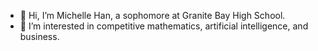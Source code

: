- 👋 Hi, I’m Michelle Han, a sophomore at Granite Bay High School.
- 🧠 I’m interested in competitive mathematics, artificial intelligence, and business.


<!---
michellehhan/michellehhan is a ✨ special ✨ repository because its `README.md` (this file) appears on your GitHub profile.
You can click the Preview link to take a look at your changes.
--->

